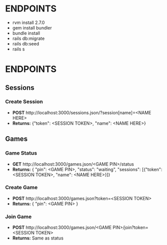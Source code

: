 # ENDPOINTS
* rvm install 2.7.0
* gem install bundler
* bundle install
* rails db:migrate 
* rails db:seed
* rails s

# ENDPOINTS

## Sessions

### Create Session
* **POST** http://localhost:3000/sessions.json/?session[name]=<NAME HERE\>
* **Returns:** {"token": <SESSION TOKEN\>, "name": <NAME HERE\>}

## Games

### Game Status
* **GET** http://localhost:3000/games.json/<GAME PIN\>/status
* **Returns:** { "pin": <GAME PIN\>, "status": "waiting", "sessions": [{"token": <SESSION TOKEN\>, "name": <NAME HERE\>}]}

### Create Game
* **POST** http://localhost:3000/games.json?token=<SESSION TOKEN\>
* **Returns:** { "pin": <GAME PIN\> }

### Join Game
* **POST** http://localhost:3000/games.json/<GAME PIN\>/join?token=<SESSION TOKEN\>
* **Returns:** Same as status
